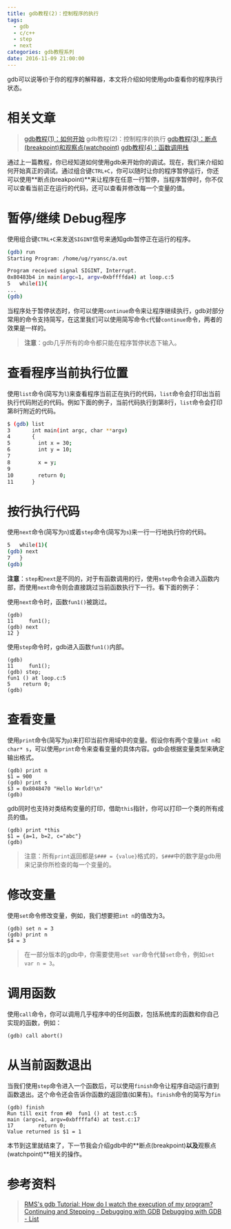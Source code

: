 ```yaml
---
title: gdb教程(2)：控制程序的执行
tags:
  - gdb
  - c/c++
  - step
  - next
categories: gdb教程系列
date: 2016-11-09 21:00:00
---
```



gdb可以说等价于你的程序的解释器，本文将介绍如何使用gdb查看你的程序执行状态。

<!-- more -->

# 相关文章
> [gdb教程(1)：如何开始][gdb-categories]
> gdb教程(2)：控制程序的执行
> [gdb教程(3)：断点(breakpoint)和观察点(watchpoint)][gdb-categories]
> [gdb教程(4)：函数调用栈][gdb-categories]

[gdb-categories]: /categories/gdb教程系列/

通过上一篇教程，你已经知道如何使用gdb来开始你的调试。现在，我们来介绍如何开始真正的调试。通过组合键`CTRL+C`，你可以随时让你的程序暂停运行，你还可以使用**断点(breakpoint)**来让程序在任意一行暂停，当程序暂停时，你不仅可以查看当前正在运行的代码，还可以查看并修改每一个变量的值。

# 暂停/继续 Debug程序

使用组合键`CTRL+C`来发送`SIGINT`信号来通知gdb暂停正在运行的程序。

```sh
(gdb) run
Starting Program: /home/ug/ryansc/a.out

Program received signal SIGINT, Interrupt.
0x80483b4 in main(argc=1, argv=0xbffffda4) at loop.c:5
5   while(1){
...
(gdb)
```

当程序处于暂停状态时，你可以使用`continue`命令来让程序继续执行，gdb对部分常用的命令支持简写，在这里我们可以使用简写命令`c`代替`continue`命令，两者的效果是一样的。

> **注意**：gdb几乎所有的命令都只能在程序暂停状态下输入。

# 查看程序当前执行位置
使用`list`命令(简写为`l`)来查看程序当前正在执行的代码，`list`命令会打印出当前执行代码附近的代码。例如下面的例子，当前代码执行到第8行，`list`命令会打印第8行附近的代码。

```sh
$ (gdb) list
3       int main(int argc, char **argv)
4       {
5         int x = 30;
6         int y = 10;
7       
8         x = y;
9       
10        return 0;
11      }

```

# 按行执行代码
使用`next`命令(简写为`n`)或着`step`命令(简写为`s`)来一行一行地执行你的代码。

```sh
5   while(1){
(gdb) next
7   }
(gdb)
```

**注意**：`step`和`next`是不同的，对于有函数调用的行，使用`step`命令会进入函数内部，而使用`next`命令则会直接跳过当前函数执行下一行。看下面的例子：

使用`next`命令时，函数`fun1()`被跳过。

```
(gdb)
11     fun1();
(gdb) next
12 }
```

使用`step`命令时，gdb进入函数`fun1()`内部。

```
(gdb)
11     fun1();
(gdb) step;
fun1 () at loop.c:5
5    return 0;
(gdb)
```

# 查看变量
使用`print`命令(简写为`p`)来打印当前作用域中的变量。假设你有两个变量`int n`和`char* s`，可以使用`print`命令来查看变量的具体内容。gdb会根据变量类型来确定输出格式。

```
(gdb) print n
$1 = 900
(gdb) print s
$3 = 0x8048470 "Hello World!\n"
(gdb)
```

gdb同时也支持对类结构变量的打印，借助`this`指针，你可以打印一个类的所有成员的值。

```
(gdb) print *this
$1 = {a=1, b=2, c="abc"}
(gdb)
```

> 注意：所有`print`返回都是`$### = {value}`格式的，`$###`中的数字是gdb用来记录你所检查的每一个变量的。

# 修改变量
使用`set`命令修改变量，例如，我们想要把`int n`的值改为3。

```
(gdb) set n = 3
(gdb) print n
$4 = 3
```

> 在一部分版本的gdb中，你需要使用`set var`命令代替`set`命令，例如`set var n = 3`。

# 调用函数
使用`call`命令，你可以调用几乎程序中的任何函数，包括系统库的函数和你自己实现的函数，例如：

```
(gdb) call abort()
```

# 从当前函数退出
当我们使用`step`命令进入一个函数后，可以使用`finish`命令让程序自动运行直到函数退出。这个命令还会告诉你函数的返回值(如果有)。`finish`命令的简写为`fin`

```
(gdb) finish
Run till exit from #0  fun1 () at test.c:5
main (argc=1, argv=0xbffffaf4) at test.c:17
17        return 0;
Value returned is $1 = 1

```

本节到这里就结束了，下一节我会介绍gdb中的**断点(breakpoint)**以及**观察点(watchpoint)**相关的操作。

# 参考资料
> [RMS's gdb Tutorial: How do I watch the execution of my program?](http://www.unknownroad.com/rtfm/gdbtut/gdbstep.html)
> [Continuing and Stepping - Debugging with GDB](https://sourceware.org/gdb/onlinedocs/gdb/Continuing-and-Stepping.html)
> [Debugging with GDB - List](ftp://ftp.gnu.org/old-gnu/Manuals/gdb/html_node/gdb_46.html)

